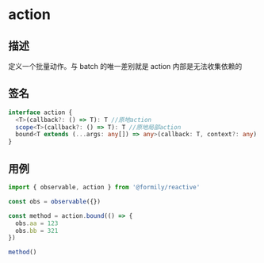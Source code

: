 # action

## 描述

定义一个批量动作。与 batch 的唯一差别就是 action 内部是无法收集依赖的

## 签名

```ts
interface action {
  <T>(callback?: () => T): T //原地action
  scope<T>(callback?: () => T): T //原地局部action
  bound<T extends (...args: any[]) => any>(callback: T, context?: any): T //高阶绑定
}
```

## 用例

```ts
import { observable, action } from '@formily/reactive'

const obs = observable({})

const method = action.bound(() => {
  obs.aa = 123
  obs.bb = 321
})

method()
```
